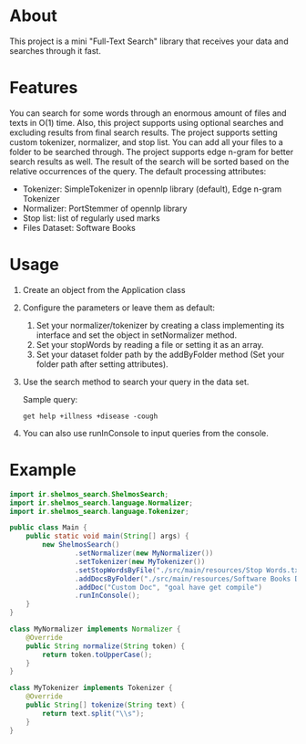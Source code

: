 # About

This project is a mini "Full-Text Search" library that receives your data and searches through it fast.

# Features

You can search for some words through an enormous amount of files and texts in O(1) time. Also, this project supports
using optional searches and excluding results from final search results. The project supports setting custom tokenizer,
normalizer, and stop list. You can add all your files to a folder to be searched through. The project supports edge
n-gram for better search results as well. The result of the search will be sorted based on the relative occurrences of
the query. The default processing attributes:

- Tokenizer: SimpleTokenizer in opennlp library (default), Edge n-gram Tokenizer
- Normalizer: PortStemmer of opennlp library
- Stop list: list of regularly used marks
- Files Dataset: Software Books

# Usage

1. Create an object from the Application class
2. Configure the parameters or leave them as default:
    1. Set your normalizer/tokenizer by creating a class implementing its interface and set the object in setNormalizer
       method.
    2. Set your stopWords by reading a file or setting it as an array.
    3. Set your dataset folder path by the addByFolder method (Set your folder path after setting attributes).
3. Use the search method to search your query in the data set.

   Sample query:

   `get help +illness +disease -cough`

4. You can also use runInConsole to input queries from the console.

# Example

```java
import ir.shelmos_search.ShelmosSearch;
import ir.shelmos_search.language.Normalizer;
import ir.shelmos_search.language.Tokenizer;

public class Main {
    public static void main(String[] args) {
        new ShelmosSearch()
                .setNormalizer(new MyNormalizer())
                .setTokenizer(new MyTokenizer())
                .setStopWordsByFile("./src/main/resources/Stop Words.txt")
                .addDocsByFolder("./src/main/resources/Software Books Dataset/")
                .addDoc("Custom Doc", "goal have get compile")
                .runInConsole();
    }
}

class MyNormalizer implements Normalizer {
    @Override
    public String normalize(String token) {
        return token.toUpperCase();
    }
}

class MyTokenizer implements Tokenizer {
    @Override
    public String[] tokenize(String text) {
        return text.split("\\s");
    }
}
```
